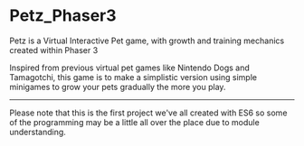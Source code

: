 # Petz_Phaser3

Petz is a Virtual Interactive Pet game, with growth and training mechanics created within Phaser 3

Inspired from previous virtual pet games like Nintendo Dogs and Tamagotchi, this game is to make a simplistic version
using simple minigames to grow your pets gradually the more you play.

***

Please note that this is the first project we've all created with ES6 so some of the programming
may be a little all over the place due to module understanding. 
